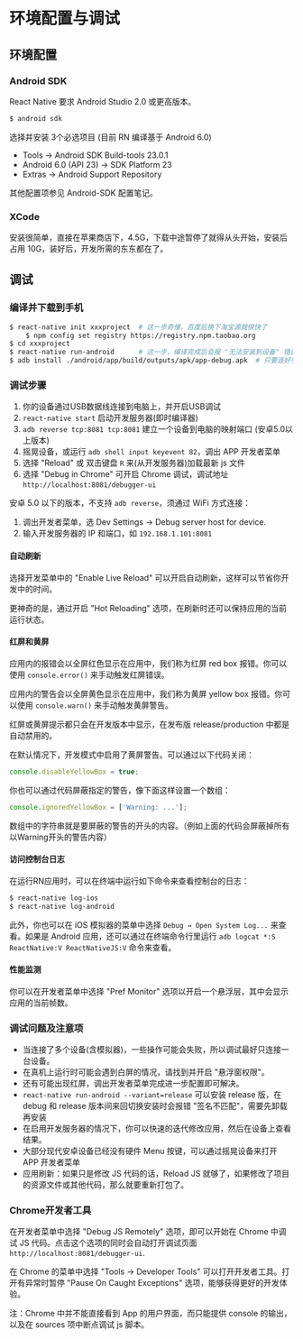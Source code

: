 # 环境配置与调试


## 环境配置

### Android SDK

React Native 要求 Android Studio 2.0 或更高版本。

```bash
$ android sdk
```

选择并安装 3个必选项目 (目前 RN 编译基于 Android 6.0)
  * Tools -> Android SDK Build-tools 23.0.1
  * Android 6.0 (API 23) -> SDK Platform 23
  * Extras -> Android Support Repository

其他配置项参见 Android-SDK 配置笔记。

### XCode

安装很简单，直接在苹果商店下，4.5G，下载中途暂停了就得从头开始，安装后占用 10G，装好后，开发所需的东东都在了。


## 调试

### 编译并下载到手机

```bash
$ react-native init xxxproject  # 这一步奇慢，百度后换下淘宝源就很快了
    $ npm config set registry https://registry.npm.taobao.org
$ cd xxxproject
$ react-native run-android      # 这一步，编译完成后会报 "无法安装到设备" 错误，不用管
$ adb install ./android/app/build/outputs/apk/app-debug.apk  # 只要连好手机开启 debug 就安装到手机了
```

### 调试步骤

1. 你的设备通过USB数据线连接到电脑上，并开启USB调试
2. `react-native start` 启动开发服务器(即时编译器)
3. `adb reverse tcp:8081 tcp:8081` 建立一个设备到电脑的映射端口 (安卓5.0以上版本)
4. 摇晃设备，或运行 `adb shell input keyevent 82`，调出 APP 开发者菜单
5. 选择 "Reload" 或 双击键盘 `R` 来(从开发服务器)加载最新 js 文件
6. 选择 "Debug in Chrome" 可开启 Chrome 调试，调试地址 `http://localhost:8081/debugger-ui`

安卓 5.0 以下的版本，不支持 `adb reverse`，须通过 WiFi 方式连接：

1. 调出开发者菜单，选 Dev Settings -> Debug server host for device.
2. 输入开发服务器的 IP 和端口，如 `192.168.1.101:8081`

#### 自动刷新

选择开发菜单中的 "Enable Live Reload" 可以开启自动刷新，这样可以节省你开发中的时间。

更神奇的是，通过开启 "Hot Reloading" 选项，在刷新时还可以保持应用的当前运行状态。

#### 红屏和黄屏

应用内的报错会以全屏红色显示在应用中，我们称为红屏 red box 报错。你可以使用 `console.error()` 来手动触发红屏错误。

应用内的警告会以全屏黄色显示在应用中，我们称为黄屏 yellow box 报错。你可以使用 `console.warn()` 来手动触发黄屏警告。

红屏或黄屏提示都只会在开发版本中显示，在发布版 release/production 中都是自动禁用的。

在默认情况下，开发模式中启用了黄屏警告。可以通过以下代码关闭：

```js
console.disableYellowBox = true;
```

你也可以通过代码屏蔽指定的警告，像下面这样设置一个数组：

```js
console.ignoredYellowBox = ['Warning: ...'];
```

数组中的字符串就是要屏蔽的警告的开头的内容。（例如上面的代码会屏蔽掉所有以Warning开头的警告内容）

#### 访问控制台日志

在运行RN应用时，可以在终端中运行如下命令来查看控制台的日志：

```bash
$ react-native log-ios
$ react-native log-android
```

此外，你也可以在 iOS 模拟器的菜单中选择 `Debug → Open System Log...` 来查看。如果是 Android 应用，还可以通过在终端命令行里运行 `adb logcat *:S ReactNative:V ReactNativeJS:V` 命令来查看。

#### 性能监测

你可以在开发者菜单中选择 "Pref Monitor" 选项以开启一个悬浮层，其中会显示应用的当前帧数。


### 调试问题及注意项

* 当连接了多个设备(含模拟器)，一些操作可能会失败，所以调试最好只连接一台设备。
* 在真机上运行时可能会遇到白屏的情况，请找到并开启 "悬浮窗权限"。
* 还有可能出现红屏，调出开发者菜单完成进一步配置即可解决。
* `react-native run-android --variant=release` 可以安装 release 版，在 debug 和 release 版本间来回切换安装时会报错 "签名不匹配"，需要先卸载再安装
* 在启用开发服务器的情况下，你可以快速的迭代修改应用，然后在设备上查看结果。
* 大部分现代安卓设备已经没有硬件 Menu 按键，可以通过摇晃设备来打开 APP 开发者菜单
* 应用刷新：如果只是修改 JS 代码的话，Reload JS 就够了，如果修改了项目的资源文件或其他代码，那么就要重新打包了。

### Chrome开发者工具

在开发者菜单中选择 "Debug JS Remotely" 选项，即可以开始在 Chrome 中调试 JS 代码。点击这个选项的同时会自动打开调试页面 `http://localhost:8081/debugger-ui`.

在 Chrome 的菜单中选择 "Tools → Developer Tools" 可以打开开发者工具。打开有异常时暂停 "Pause On Caught Exceptions" 选项，能够获得更好的开发体验。

注：Chrome 中并不能直接看到 App 的用户界面，而只能提供 console 的输出，以及在 sources 项中断点调试 js 脚本。
